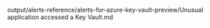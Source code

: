 output/alerts-reference/alerts-for-azure-key-vault-preview/Unusual application accessed a Key Vault.md